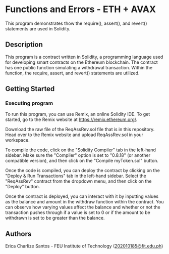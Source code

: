 # Functions and Errors - ETH + AVAX
This program demonstrates thow the require(), assert(), and revert() statements are used in Solidity.

## Description
This program is a contract written in Solidity, a programming language used for developing smart contracts on the Ethereum blockchain. The contract has one public function simulating a withdrawal transaction. Within the function, the require, assert, and revert() statements are utilized.

## Getting Started

### Executing program
To run this program, you can use Remix, an online Solidity IDE. To get started, go to the Remix website at https://remix.ethereum.org/.

Download the raw file of the ReqAssRev.sol file that is in this repository. Head over to the Remix website and upload ReqAssRev.sol in your workspace.

To compile the code, click on the "Solidity Compiler" tab in the left-hand sidebar. Make sure the "Compiler" option is set to "0.8.18" (or another compatible version), and then click on the "Compile myToken.sol" button.

Once the code is compiled, you can deploy the contract by clicking on the "Deploy & Run Transactions" tab in the left-hand sidebar. Select the "ReqAssRev" contract from the dropdown menu, and then click on the "Deploy" button.

Once the contract is deployed, you can interact with it by inputting values as the balance and amount in the withdraw function within the contract. You can observe how varying values affect the balance and whether or not the transaction pushes through if a value is set to 0 or if the amount to be withdrawn is set to be greater than the balance.

## Authors
Erica Charlize Santos - FEU Institute of Technology (202010185@fit.edu.ph)
